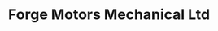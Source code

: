 ---
title: "Forge Motors Mechanical Ltd"
url: /cwmbran/forge-motors-mechanical-ltd/
shop: Autowerkstatt
---